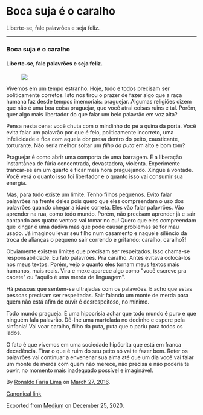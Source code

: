 Boca suja é o caralho
=====================

Liberte-se, fale palavrões e seja feliz.

------------------------------------------------------------------------

### Boca suja é o caralho

#### Liberte-se, fale palavrões e seja feliz.

<figure>
<img src="https://cdn-images-1.medium.com/max/800/1*wTpD2aUZby-JM_xTl2ZwuQ.jpeg" class="graf-image" />
</figure>Vivemos em um tempo estranho. Hoje, tudo e todos precisam ser
politicamente corretos. Isto nos tirou o prazer de fazer algo que a raça
humana faz desde tempos imemoriais: praguejar. Algumas religiões dizem
que não é uma boa coisa praguejar, que você atrai coisas ruins e tal.
Porém, quer algo mais libertador do que falar um belo palavrão em voz
alta?

Pensa nesta cena: você chuta com o mindinho do pé a quina da porta. Você
evita falar um palavrão por que é feio, politicamente incorreto, uma
infelicidade e fica com aquela dor presa dentro do peito, causticante,
torturante. Não seria melhor soltar um *filho da puta* em alto e bom
tom?

Praguejar é como abrir uma comporta de uma barragem. É a liberação
instantânea de fúria concentrada, devastadora, violenta. Experimente
trancar-se em um quarto e ficar meia hora praguejando. Xingue à vontade.
Você verá o quanto isso foi libertador e o quanto isso vai consumir sua
energia.

Mas, para tudo existe um limite. Tenho filhos pequenos. Evito falar
palavrões na frente deles pois quero que eles compreendam o uso dos
palavrões quando chegar a idade correta. Eles vão falar palavrões. Vão
aprender na rua, como todo mundo. Porém, não precisam aprender já e sair
cantando aos quatro ventos: vai tomar no cu! Quero que eles compreendam
que xingar é uma dádiva mas que pode causar problemas se for mau usado.
Já imaginou levar seu filho num casamento e naquele silêncio da troca de
alianças o pequeno sair correndo e gritando: caralho, caralho?!

Obviamente existem limites que precisam ser respeitados. Isso chama-se
responsabilidade. Eu falo palavrões. Pra caralho. Antes evitava
colocá-los nos meus textos. Porém, vejo o quanto eles tornam meus textos
mais humanos, mais reais. Vira e mexe aparece algo como "você escreve
pra cacete" ou "aquilo é uma merda de linguagem".

Há pessoas que sentem-se ultrajadas com os palavrões. E acho que estas
pessoas precisam ser respeitadas. Sair falando um monte de merda para
quem não está afim de ouvir é desrespeitoso, no mínimo.

Todo mundo pragueja. É uma hipocrisia achar que todo mundo é puro e que
ninguém fala palavrão. Dê-lhe uma martelada no dedinho e espere pela
sinfonia! Vai voar caralho, filho da puta, puta que o pariu para todos
os lados.

O fato é que vivemos em uma sociedade hipócrita que está em franca
decadência. Tirar o que é ruim do seu peito só vai te fazer bem. Reter
os palavrões vai continuar a envenenar sua alma até que um dia você vai
falar um monte de merda com quem não merece, não precisa e não poderia
te ouvir, no momento mais inadequado possível e imaginável.

By
<a href="https://medium.com/@ronaldolima" class="p-author h-card">Ronaldo Faria Lima</a>
on [March 27, 2016](https://medium.com/p/cda82c77aa7b).

<a href="https://medium.com/@ronaldolima/boca-suja-%C3%A9-o-caralho-cda82c77aa7b" class="p-canonical">Canonical link</a>

Exported from [Medium](https://medium.com) on December 25, 2020.
